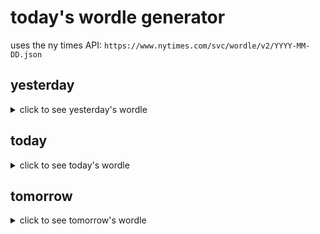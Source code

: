 # today's wordle generator

uses the ny times API: `https://www.nytimes.com/svc/wordle/v2/YYYY-MM-DD.json`

## yesterday

<details>
    <summary>click to see yesterday's wordle</summary>

    table

</details>

## today

<details>
    <summary>click to see today's wordle</summary>

    small

</details>

## tomorrow

<details>
    <summary>click to see tomorrow's wordle</summary>

    built

</details>
